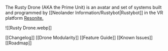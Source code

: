 The Rusty Drone (AKA the Prime Unit) is an avatar and set of systems built and programmed by [[Neolander Information/Rustybot|Rustybot]] in the VR platform [Resonite.](https://resonite.com/)

![[Rusty Drone.webp]]

[[Changelog]]
[[Drone Modularity]]
[[Feature Guide]]
[[Known Issues]]
[[Roadmap]]